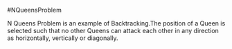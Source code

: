 #NQueensProblem

N Queens Problem is an example of Backtracking.The position of a Queen is selected such that no other Queens can attack each other in any direction as horizontally, vertically or diagonally.
